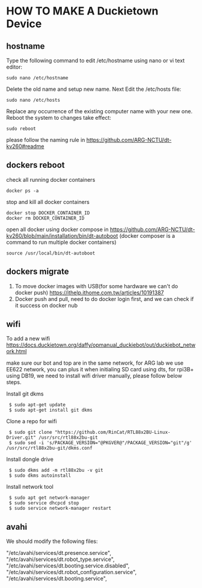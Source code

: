 # HOW TO MAKE A Duckietown Device

## hostname

Type the following command to edit /etc/hostname using nano or vi text editor:
```
sudo nano /etc/hostname
```
Delete the old name and setup new name.
Next Edit the /etc/hosts file:
```
sudo nano /etc/hosts
```
Replace any occurrence of the existing computer name with your new one.
Reboot the system to changes take effect:
```
sudo reboot
```

please follow the naming rule in https://github.com/ARG-NCTU/dt-kv260#readme

## dockers reboot

check all running docker containers
```
docker ps -a
```
stop and kill all docker containers
```
docker stop DOCKER_CONTAINER_ID
docker rm DOCKER_CONTAINER_ID
```
open all docker using docker compose in https://github.com/ARG-NCTU/dt-kv260/blob/main/installation/bin/dt-autoboot
(docker composer is a command to run multiple docker containers)
```
source /usr/local/bin/dt-autoboot
```
## dockers migrate

1. To move docker images with USB(for some hardware we can't do docker push)
https://ithelp.ithome.com.tw/articles/10191387
2. Docker push and pull, need to do docker login first, and we can check if it success on docker nub

## wifi

To add a new wifi https://docs.duckietown.org/daffy/opmanual_duckiebot/out/duckiebot_network.html

make sure our bot and top are in the same network, for ARG lab we use EE622 network, you can plus it when initialing SD card using dts, for rpi3B+ using DB19, we need to install wifi driver manually, please follow below steps.

Install git dkms
```
 $ sudo apt-get update
 $ sudo apt-get install git dkms
```
Clone a repo for wifi
```
 $ sudo git clone "https://github.com/RinCat/RTL88x2BU-Linux-Driver.git" /usr/src/rtl88x2bu-git
 $ sudo sed -i 's/PACKAGE_VERSION="@PKGVER@"/PACKAGE_VERSION="git"/g' /usr/src/rtl88x2bu-git/dkms.conf
```
Install dongle drive
```
 $ sudo dkms add -m rtl88x2bu -v git
 $ sudo dkms autoinstall
```
Install network tool
```
 $ sudo apt get network-manager
 $ sudo service dhcpcd stop
 $ sudo service network-manager restart
```

## avahi

We should modify the following files:

"/etc/avahi/services/dt.presence.service",
            "/etc/avahi/services/dt.robot_type.service",
            "/etc/avahi/services/dt.booting.service.disabled",
            "/etc/avahi/services/dt.robot_configuration.service",
            "/etc/avahi/services/dt.booting.service",
